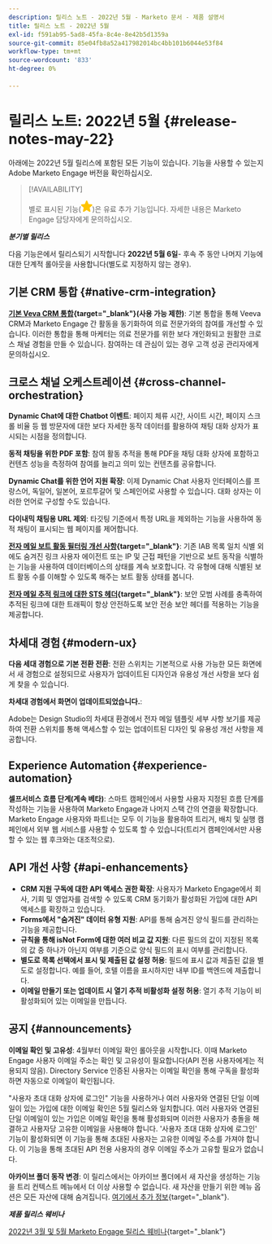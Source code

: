 ```yaml
---
description: 릴리스 노트 - 2022년 5월 - Marketo 문서 - 제품 설명서
title: 릴리스 노트 - 2022년 5월
exl-id: f591ab95-5ad8-45fa-8c4e-8e42b5d1359a
source-git-commit: 85e04fb8a52a417982014bc4bb101b6044e53f84
workflow-type: tm+mt
source-wordcount: '833'
ht-degree: 0%

---
```


# 릴리스 노트: 2022년 5월 {#release-notes-may-22}

아래에는 2022년 5월 릴리스에 포함된 모든 기능이 있습니다. 기능을 사용할 수 있는지 Adobe Marketo Engage 버전을 확인하십시오.

>[!AVAILABILITY]
>
>별로 표시된 기능(![별](assets/yellow-star.png))은 유료 추가 기능입니다. 자세한 내용은 Marketo Engage 담당자에게 문의하십시오.

**_분기별 릴리스_**

다음 기능은에서 릴리스되기 시작합니다 **2022년 5월 6일**- 후속 주 동안 나머지 기능에 대한 단계적 롤아웃을 사용합니다(별도로 지정하지 않는 경우).

## 기본 CRM 통합 {#native-crm-integration}

**[기본 Veva CRM 통합](/help/marketo/product-docs/crm-sync/veeva-crm-sync/understanding-the-veeva-crm-sync.md){target=&quot;_blank&quot;}(사용 가능 제한)**: 기본 통합을 통해 Veeva CRM과 Marketo Engage 간 활동을 동기화하여 의료 전문가와의 참여를 개선할 수 있습니다. 이러한 통합을 통해 마케터는 의료 전문가를 위한 보다 개인화되고 원활한 크로스 채널 경험을 만들 수 있습니다. 참여하는 데 관심이 있는 경우 고객 성공 관리자에게 문의하십시오.

## 크로스 채널 오케스트레이션 {#cross-channel-orchestration}

**Dynamic Chat에 대한 Chatbot 이벤트**: 페이지 체류 시간, 사이트 시간, 페이지 스크롤 비율 등 웹 방문자에 대한 보다 자세한 동작 데이터를 활용하여 채팅 대화 상자가 표시되는 시점을 정의합니다.

**동적 채팅을 위한 PDF 포함**: 참여 활동 추적을 통해 PDF을 채팅 대화 상자에 포함하고 컨텐츠 성능을 측정하여 참여를 늘리고 의미 있는 컨텐츠를 공유합니다.

**Dynamic Chat를 위한 언어 지원 확장**: 이제 Dynamic Chat 사용자 인터페이스를 프랑스어, 독일어, 일본어, 포르투갈어 및 스페인어로 사용할 수 있습니다. 대화 상자는 이러한 언어로 구성할 수도 있습니다.

**다이내믹 채팅용 URL 제외**: 타깃팅 기준에서 특정 URL을 제외하는 기능을 사용하여 동적 채팅이 표시되는 웹 페이지를 제어합니다.

**[전자 메일 보트 활동 필터링 개선 사항](/help/marketo/product-docs/administration/email-setup/filtering-email-bot-activity.md){target=&quot;_blank&quot;}**: 기존 IAB 목록 일치 식별 외에도 숨겨진 링크 사용자 에이전트 또는 IP 및 근접 패턴을 기반으로 보트 동작을 식별하는 기능을 사용하여 데이터베이스의 상태를 계속 보호합니다. 각 유형에 대해 식별된 보트 활동 수를 이해할 수 있도록 해주는 보트 활동 상태를 봅니다.

**[전자 메일 추적 링크에 대한 STS 헤더](/help/marketo/product-docs/administration/settings/email-tracking-link-headers.md){target=&quot;_blank&quot;}**: 보안 모범 사례를 충족하여 추적된 링크에 대한 트래픽이 항상 안전하도록 보안 전송 보안 헤더를 적용하는 기능을 제공합니다.

## 차세대 경험 {#modern-ux}

**다음 세대 경험으로 기본 전환 전환**: 전환 스위치는 기본적으로 사용 가능한 모든 화면에서 새 경험으로 설정되므로 사용자가 업데이트된 디자인과 유용성 개선 사항을 보다 쉽게 찾을 수 있습니다.

**차세대 경험에서 화면이 업데이트되었습니다.**:

Adobe는 Design Studio의 차세대 환경에서 전자 메일 템플릿 세부 사항 보기를 제공하여 전환 스위치를 통해 액세스할 수 있는 업데이트된 디자인 및 유용성 개선 사항을 제공합니다.

## Experience Automation {#experience-automation}

**셀프서비스 흐름 단계(계속 베타)**: 스마트 캠페인에서 사용할 사용자 지정된 흐름 단계를 작성하는 기능을 사용하여 Marketo Engage과 나머지 스택 간의 연결을 확장합니다. Marketo Engage 사용자와 파트너는 모두 이 기능을 활용하여 트리거, 배치 및 실행 캠페인에서 외부 웹 서비스를 사용할 수 있도록 할 수 있습니다(트리거 캠페인에서만 사용할 수 있는 웹 후크와는 대조적으로).

## API 개선 사항 {#api-enhancements}

* **CRM 지원 구독에 대한 API 액세스 권한 확장**: 사용자가 Marketo Engage에서 회사, 기회 및 영업자를 검색할 수 있도록 CRM 동기화가 활성화된 가입에 대한 API 액세스를 확장하고 있습니다.
* **Forms에서 &quot;숨겨진&quot; 데이터 유형 지원**: API를 통해 숨겨진 양식 필드를 관리하는 기능을 제공합니다.
* **규칙을 통해 isNot Form에 대한 여러 비교 값 지원**: 다른 필드의 값이 지정된 목록의 값 중 하나가 아닌지 여부를 기준으로 양식 필드의 표시 여부를 관리합니다.
* **별도로 목록 선택에서 표시 및 제출된 값 설정 허용**: 필드에 표시 값과 제출된 값을 별도로 설정합니다. 예를 들어, 호텔 이름을 표시하지만 내부 ID를 백엔드에 제출합니다.
* **이메일 만들기 또는 업데이트 시 열기 추적 비활성화 설정 허용**: 열기 추적 기능이 비활성화되어 있는 이메일을 만듭니다.

## 공지 {#announcements}

**이메일 확인 및 고유성**: 4월부터 이메일 확인 롤아웃을 시작합니다. 이때 Marketo Engage 사용자 이메일 주소는 확인 및 고유성이 필요합니다(API 전용 사용자에게는 적용되지 않음). Directory Service 인증된 사용자는 이메일 확인을 통해 구독을 활성화하면 자동으로 이메일이 확인됩니다.

&quot;사용자 초대 대화 상자에 로그인&quot; 기능을 사용하거나 여러 사용자와 연결된 단일 이메일이 있는 가입에 대한 이메일 확인은 5월 릴리스와 일치합니다. 여러 사용자와 연결된 단일 이메일이 있는 가입은 이메일 확인을 통해 활성화되며 이러한 사용자가 충돌을 해결하고 사용자당 고유한 이메일을 사용해야 합니다. &#39;사용자 초대 대화 상자에 로그인&#39; 기능이 활성화되면 이 기능을 통해 초대된 사용자는 고유한 이메일 주소를 가져야 합니다. 이 기능을 통해 초대된 API 전용 사용자의 경우 이메일 주소가 고유할 필요가 없습니다.

**아카이브 폴더 동작 변경**: 이 릴리스에서는 아카이브 폴더에서 새 자산을 생성하는 기능을 트리 컨텍스트 메뉴에서 더 이상 사용할 수 없습니다. 새 자산을 만들기 위한 메뉴 옵션은 모든 자산에 대해 숨겨집니다. [여기에서 추가 정보](https://nation.marketo.com/t5/product-discussions/archive-folder-change-in-may-2022-release/m-p/324369#M183235){target=&quot;_blank&quot;}.

**_제품 릴리스 웨비나_**

[2022년 3월 및 5월 Marketo Engage 릴리스 웨비나](https://engage.marketo.com/2022_March_May_Release_Webinar_DemandPage.html){target=&quot;_blank&quot;}
